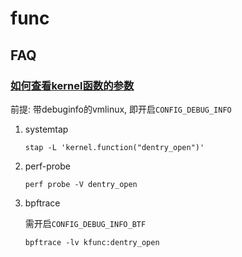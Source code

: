 # func
## FAQ
### [如何查看kernel函数的参数](https://zhuanlan.zhihu.com/p/463399962)
前提: 带debuginfo的vmlinux, 即开启`CONFIG_DEBUG_INFO`

1. systemtap

	`stap -L 'kernel.function("dentry_open")'`
1. perf-probe

	`perf probe -V dentry_open`
1. bpftrace

	需开启`CONFIG_DEBUG_INFO_BTF`

	`bpftrace -lv kfunc:dentry_open`